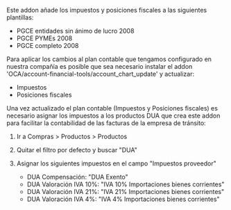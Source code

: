 Este addon añade los impuestos y posiciones fiscales a las siguientes
plantillas:

- PGCE entidades sin ánimo de lucro 2008
- PGCE PYMEs 2008
- PGCE completo 2008

Para aplicar los cambios al plan contable que tengamos configurado en
nuestra compañía es posible que sea necesario instalar el addon
'OCA/account-financial-tools/account_chart_update' y actualizar:

- Impuestos
- Posiciones fiscales

Una vez actualizado el plan contable (Impuestos y Posiciones fiscales)
es necesario asignar los impuestos a los productos DUA que crea este
addon para facilitar la contabilidad de las facturas de la empresa de
tránsito:

1.  Ir a Compras \> Productos \> Productos

2.  Quitar el filtro por defecto y buscar "DUA"

3.  Asignar los siguientes impuestos en el campo "Impuestos proveedor"  
    - DUA Compensación: "DUA Exento"
    - DUA Valoración IVA 10%: "IVA 10% Importaciones bienes corrientes"
    - DUA Valoración IVA 21%: "IVA 21% Importaciones bienes corrientes"
    - DUA Valoración IVA 4%: "IVA 4% Importaciones bienes corrientes"
